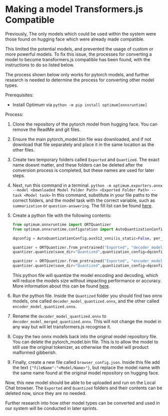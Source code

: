 # Making a model Transformers.js Compatible

Previously, The only models which could be used within the system were those found on hugging face which were already made compatible.

This limited the potential models, and prevented the usage of custom or more powerful models. To fix this issue, the processes for converting a model to become transformers.js compatible has been found, with the instructions to do so listed below.

The process shown below only works for pytorch models, and further research is needed to determine the process for converting other model types.

Prerequisites:
- Install Optimum via `python -m pip install optimum[onnxruntime]`

Process:
1. Clone the repository of the pytorch model from hugging face. You can remove the ReadMe and git files.

2. Ensure the main pytorch_model.bin file was downloaded, and if not download that file separately and place it in the same location as the other files.

3. Create two temporary folders called `Exported` and `Quantized`. The exact name doesnt matter, and these folders can be deleted after the conversion process is completed, but these names are used for later steps.

4. Next, run this command in a terminal.
`python -m optimum.exporters.onnx --model <Downloaded Model Folder Path> <Exported Folder Path> --task <Model task>`
In this command, substitute in your file paths to the correct folders, and the model task with the correct variable, such as `summarization` or `question-answering`. The fill list can be found [here](https://huggingface.co/docs/transformers.js/en/index).

5. Create a python file with the following contents:
    ```py
    from optimum.onnxruntime import ORTQuantizer
    from optimum.onnxruntime.configuration import AutoQuantizationConfig

    dqconfig = AutoQuantizationConfig.avx512_vnni(is_static=False, per_channel=False)

    quantizer = ORTQuantizer.from_pretrained("Exported", "decoder_model.onnx")
    quantizer.quantize(save_dir="Quantized",quantization_config=dqconfig)

    quantizer = ORTQuantizer.from_pretrained("Exported", "encoder_model.onnx")
    quantizer.quantize(save_dir="Quantized",quantization_config=dqconfig)
    ```
    This python file will quantize the model encoding and decoding, which will reduce the models size without impacting performance or accuracy. More information about this can be found [here](https://huggingface.co/docs/optimum/en/onnxruntime/usage_guides/quantization).

6. Run the python file. Inside the `Quantized` folder you should find two onnx models, one called `decoder_model_quantized.onnx`, and the other called `encoder_model_quantized.onnx`.

7. Rename the `decoder_model_quantized.onnx` to `decoder_model_merged_quantized.onnx`. This will not change the model in any way but will let transformers.js recognise it.

8. Copy the two onnx models back into the original model repository file. You can delete the pytorch_model.bin file. This is to allow the model to still use the original tokenizer, as otherwise the model will product malformed 
gibberish.

9. Finally, create a new file called `browser_config.json`. Inside this file add the text `{"fileName":"<Model/Name>"}`, but replace the model name with the same name found at the original model repository on hugging face.

Now, this new model should be able to be uploaded and run on the Local Chat browser. The `Exported` and `Quantized` folders and their contents can be deleted now, since they are no needed.

Further research into how other model types can be converted and used in our system will be conducted in later sprints.
